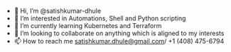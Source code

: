 - 👋 Hi, I’m @satishkumar-dhule
- 👀 I’m interested in Automations, Shell and Python scripting
- 🌱 I’m currently learning Kubernetes and Terraform
- 💞️ I’m looking to collaborate on anything which is aligned to my interests
- 📫 How to reach me satishkumar.dhule@gmail.com/ +1 (408) 475-6794‬

<!---
satishkumar-dhule/satishkumar-dhule is a ✨ special ✨ repository because its `README.md` (this file) appears on your GitHub profile.
You can click the Preview link to take a look at your changes.
--->
